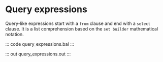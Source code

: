 # Query expressions

Query-like expressions start with a `from` clause and end with a `select` clause. It is a list comprehension based on the `set builder`  mathematical notation.

::: code query_expressions.bal :::

::: out query_expressions.out :::
